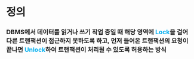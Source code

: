 # 정의
### DBMS에서 데이터를 읽거나 쓰기 작업 중일 때 해당 영역에 <font color="#00b0f0">Lock</font>을 걸어 다른 트랜잭션이 접근하지 못하도록 하고, 먼저 들어온 트랜잭션의 요청이 끝나면 <font color="#00b0f0">Unlock</font>하여 트랜잭션이 처리될 수 있도록 허용하는 방식